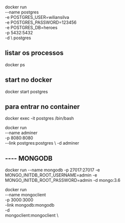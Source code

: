 docker run \
    --name postgres \
    -e POSTGRES_USER=wiliansilva \
    -e POSTGRES_PASSWORD=123456 \
    -e POSTGRES_DB=heroes \
    -p 5432:5432 \
    -d \ 
    postgres

## listar os processos
docker ps   

## start no docker
docker start postgres

## para entrar no container
docker exec -it postgres /bin/bash

docker run \
--name adminer \
-p 8080:8080 \
--link postgres:postgres \ 
-d 
adminer

## ---- MONGODB
docker run 
    --name mongodb
    -p 27017:27017
    -e MONGO_INITDB_ROOT_USERNAME=admin
    -e MONGO_INITDB_ROOT_PASSWORD=admin
    -d 
    mongo:3.6

docker run \
    --name mongoclient \
    -p 3000:3000 \
    -link mongodb:mongodb \
    -d \
    mongoclient:mongoclient \